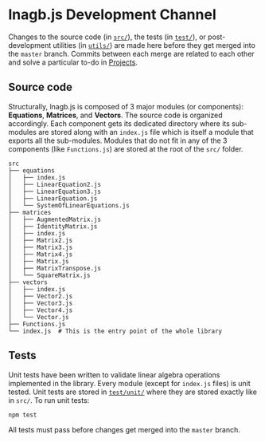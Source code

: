 lnagb.js Development Channel
============================

Changes to the source code (in [`src/`](src/)), the tests (in [`test/`](test/)),
or post-development utilities (in [`utils/`](utils/)) are made here before they
get merged into the `master` branch. Commits between each merge are related to
each other and solve a particular to-do in [Projects][projects].

[projects]: https://github.com/vecma-org/lnagb.js/projects

Source code
-----------

Structurally, lnagb.js is composed of 3 major modules (or components):
**Equations**, **Matrices**, and **Vectors**. The source code is organized
accordingly. Each component gets its dedicated directory where its sub-modules
are stored along with an `index.js` file which is itself a module that exports
all the sub-modules. Modules that do not fit in any of the 3 components (like
`Functions.js`) are stored at the root of the `src/` folder.

```
src
├── equations
│   ├── index.js
│   ├── LinearEquation2.js
│   ├── LinearEquation3.js
│   ├── LinearEquation.js
│   └── SystemOfLinearEquations.js
├── matrices
│   ├── AugmentedMatrix.js
│   ├── IdentityMatrix.js
│   ├── index.js
│   ├── Matrix2.js
│   ├── Matrix3.js
│   ├── Matrix4.js
│   ├── Matrix.js
│   ├── MatrixTranspose.js
│   └── SquareMatrix.js
├── vectors
│   ├── index.js
│   ├── Vector2.js
│   ├── Vector3.js
│   ├── Vector4.js
│   └── Vector.js
├── Functions.js
└── index.js  # This is the entry point of the whole library
```

Tests
-----

Unit tests have been written to validate linear algebra operations implemented
in the library. Every module (except for `index.js` files) is unit tested. Unit
tests are stored in [`test/unit/`](test/unit/) where they are stored exactly
like in `src/`. To run unit tests:

```
npm test
```

All tests must pass before changes get merged into the `master` branch.
